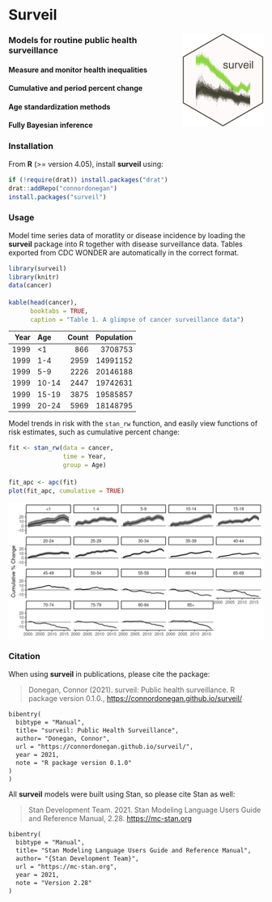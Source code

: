<!-- README.md is generated from README.Rmd. Please edit that file -->

Surveil
=======

<img src="man/figures/logo.png" align="right" width="160" />

### Models for routine public health surveillance

#### Measure and monitor health inequalities

#### Cumulative and period percent change

#### Age standardization methods

#### Fully Bayesian inference

### Installation

From **R** (&gt;= version 4.05), install **surveil** using:

``` r
if (!require(drat)) install.packages("drat")
drat::addRepo("connordonegan")
install.packages("surveil")
```

### Usage

Model time series data of moratlity or disease incidence by loading the
**surveil** package into R together with disease surveillance data.
Tables exported from CDC WONDER are automatically in the correct format.

``` r
library(surveil)
library(knitr)
data(cancer)

kable(head(cancer), 
      booktabs = TRUE,
      caption = "Table 1. A glimpse of cancer surveillance data")
```

|  Year| Age   |  Count|  Population|
|-----:|:------|------:|-----------:|
|  1999| &lt;1 |    866|     3708753|
|  1999| 1-4   |   2959|    14991152|
|  1999| 5-9   |   2226|    20146188|
|  1999| 10-14 |   2447|    19742631|
|  1999| 15-19 |   3875|    19585857|
|  1999| 20-24 |   5969|    18148795|

Model trends in risk with the `stan_rw` function, and easily view
functions of risk estimates, such as cumulative percent change:

``` r
fit <- stan_rw(data = cancer,
               time = Year,
               group = Age)

fit_apc <- apc(fit)
plot(fit_apc, cumulative = TRUE)
```

<img src="man/figures/cpc-plot.png" align="center" width="600" />

### Citation

When using **surveil** in publications, please cite the package:

> Donegan, Connor (2021). surveil: Public health surveillance. R package
> version 0.1.0.,
> <a href="https://connordonegan.github.io/surveil/" class="uri">https://connordonegan.github.io/surveil/</a>

    bibentry(
      bibtype = "Manual",
      title= "surveil: Public Health Surveillance",
      author= "Donegan, Connor",
      url = "https://connordonegan.github.io/surveil/",
      year = 2021,
      note = "R package version 0.1.0"
    )
    )

All **surveil** models were built using Stan, so please cite Stan as
well:

> Stan Development Team. 2021. Stan Modeling Language Users Guide and
> Reference Manual, 2.28.
> <a href="https://mc-stan.org" class="uri">https://mc-stan.org</a>

    bibentry(
      bibtype = "Manual",
      title= "Stan Modeling Language Users Guide and Reference Manual",
      author= "{Stan Development Team}",
      url = "https://mc-stan.org",
      year = 2021,
      note = "Version 2.28"
    )
